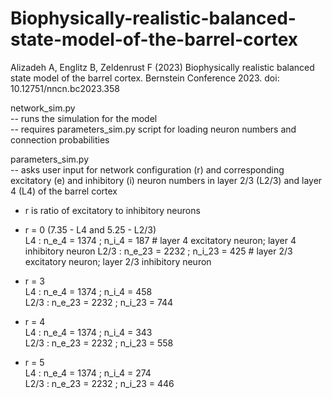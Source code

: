 # Biophysically-realistic-balanced-state-model-of-the-barrel-cortex


Alizadeh A, Englitz B, Zeldenrust F (2023) Biophysically realistic balanced state model of the barrel cortex. Bernstein Conference 2023. doi: 10.12751/nncn.bc2023.358

network_sim.py  
                      -- runs the simulation for the model  
                      -- requires parameters_sim.py script for loading neuron numbers and connection probabilities  

parameters_sim.py  
                      -- asks user input for network configuration (r) and corresponding excitatory (e) and inhibitory (i) neuron numbers in layer 2/3 (L2/3) and layer 4 (L4) of the barrel cortex
*	r is ratio of excitatory to inhibitory neurons

*	r = 0 (7.35 - L4 and 5.25 - L2/3)  
L4   : n_e_4 = 1374 ; n_i_4 = 187   # layer 4 excitatory neuron; layer 4 inhibitory neuron
L2/3 : n_e_23 = 2232 ; n_i_23 = 425     # layer 2/3 excitatory neuron; layer 2/3 inhibitory neuron

*	r = 3  
L4   : n_e_4 = 1374 ; n_i_4 = 458  
L2/3 : n_e_23 = 2232 ; n_i_23 = 744  

*	r = 4  
L4   : n_e_4 = 1374 ; n_i_4 = 343  
L2/3 : n_e_23 = 2232 ; n_i_23 = 558  
                           
*	r = 5  
L4   : n_e_4 = 1374 ; n_i_4 = 274  
L2/3 : n_e_23 = 2232 ; n_i_23 = 446
